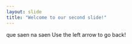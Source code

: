 ```yaml
---
layout: slide
title: "Welcome to our second slide!"
---
```

que saen na saen
Use the left arrow to go back!
